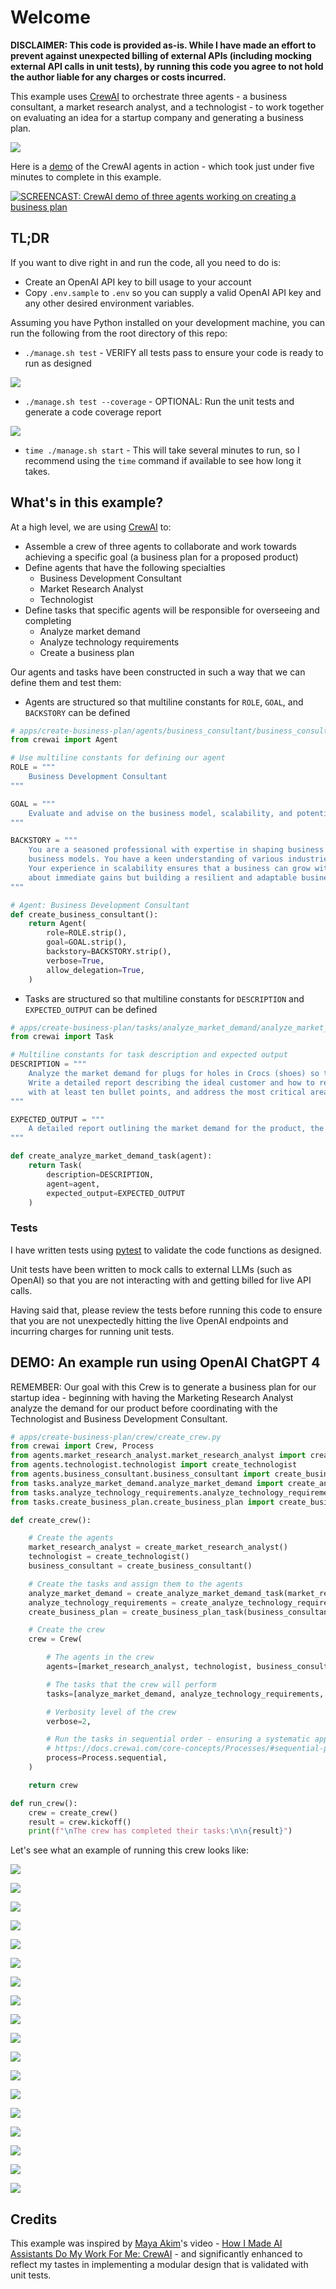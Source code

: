 # Welcome

**DISCLAIMER: This code is provided as-is. While I have made an effort to prevent against unexpected billing of external APIs (including mocking external API calls in unit tests), by running this code you agree to not hold the author liable for any charges or costs incurred.**

This example uses [CrewAI](https://www.crewai.com/) to orchestrate three agents - a business consultant, a market research analyst, and a technologist - to work together on evaluating an idea for a startup company and generating a business plan.

![](./__screenshots__/b05582d4-c820-4405-92a5-d66d1fe6f602.png)

Here is a [demo](https://www.youtube.com/watch?v=qhHwLD01jXk) of the CrewAI agents in action - which took just under five minutes to complete in this example.

[![SCREENCAST: CrewAI demo of three agents working on creating a business plan](https://img.youtube.com/vi/qhHwLD01jXk/0.jpg)](https://www.youtube.com/watch?v=qhHwLD01jXk)

## TL;DR

If you want to dive right in and run the code, all you need to do is:

- Create an OpenAI API key to bill usage to your account
- Copy `.env.sample` to `.env` so you can supply a valid OpenAI API key and any other desired environment variables.

Assuming you have Python installed on your development machine, you can run the following from the root directory of this repo:

- `./manage.sh test` - VERIFY all tests pass to ensure your code is ready to run as designed

![](./__screenshots__/20-pytest.png)

- `./manage.sh test --coverage` - OPTIONAL: Run the unit tests and generate a code coverage report

![](./__screenshots__/00-code-coverage.png)

- `time ./manage.sh start` - This will take several minutes to run, so I recommend using the `time` command if available to see how long it takes.

## What's in this example?

At a high level, we are using [CrewAI](https://www.crewai.com/) to:

- Assemble a crew of three agents to collaborate and work towards achieving a specific goal (a business plan for a proposed product)
- Define agents that have the following specialties
  - Business Development Consultant
  - Market Research Analyst
  - Technologist
- Define tasks that specific agents will be responsible for overseeing and completing
  - Analyze market demand
  - Analyze technology requirements
  - Create a business plan

Our agents and tasks have been constructed in such a way that we can define them and test them:

- Agents are structured so that multiline constants for `ROLE`, `GOAL`, and `BACKSTORY` can be defined

```python
# apps/create-business-plan/agents/business_consultant/business_consultant.py
from crewai import Agent

# Use multiline constants for defining our agent
ROLE = """
    Business Development Consultant
"""

GOAL = """
    Evaluate and advise on the business model, scalability, and potential revenue streams to ensure long-term sustainability and profitability.
"""

BACKSTORY = """
    You are a seasoned professional with expertise in shaping business strategies. Your insight is essential for turning innovative ideas into viable 
    business models. You have a keen understanding of various industries and are adept at identifying and developing potential revenue streams. 
    Your experience in scalability ensures that a business can grow without compromising its values or operational efficiency. Your advice is not just
    about immediate gains but building a resilient and adaptable business that can thrive in a changing market.
"""

# Agent: Business Development Consultant
def create_business_consultant():
    return Agent(
        role=ROLE.strip(),
        goal=GOAL.strip(),
        backstory=BACKSTORY.strip(),
        verbose=True,
        allow_delegation=True,
    )

```

- Tasks are structured so that multiline constants for `DESCRIPTION` and `EXPECTED_OUTPUT` can be defined

```python
# apps/create-business-plan/tasks/analyze_market_demand/analyze_market_demand.py
from crewai import Task

# Multiline constants for task description and expected output
DESCRIPTION = """
    Analyze the market demand for plugs for holes in Crocs (shoes) so that this iconic footwear looks less like Swiss cheese. 
    Write a detailed report describing the ideal customer and how to reach the broadest possible audience. The report has to be concise, 
    with at least ten bullet points, and address the most critical areas when marketing this type of business.
"""

EXPECTED_OUTPUT = """
    A detailed report outlining the market demand for the product, the ideal customer profile, and a marketing strategy to reach the broadest possible audience.        
"""

def create_analyze_market_demand_task(agent):
    return Task(
        description=DESCRIPTION,
        agent=agent,
        expected_output=EXPECTED_OUTPUT
    )

```

### Tests

I have written tests using [pytest](https://docs.pytest.org/) to validate the code functions as designed.

Unit tests have been written to mock calls to external LLMs (such as OpenAI) so that you are not interacting with and getting billed for live API calls.

Having said that, please review the tests before running this code to ensure that you are not unexpectedly hitting the live OpenAI endpoints and incurring charges for running unit tests.

## DEMO: An example run using OpenAI ChatGPT 4

REMEMBER: Our goal with this Crew is to generate a business plan for our startup idea - beginning with having the Marketing Research Analyst analyze the demand for our product before coordinating with the Technologist and Business Development Consultant.

```python
# apps/create-business-plan/crew/create_crew.py
from crewai import Crew, Process
from agents.market_research_analyst.market_research_analyst import create_market_research_analyst
from agents.technologist.technologist import create_technologist
from agents.business_consultant.business_consultant import create_business_consultant
from tasks.analyze_market_demand.analyze_market_demand import create_analyze_market_demand_task
from tasks.analyze_technology_requirements.analyze_technology_requirements import create_analyze_technology_requirements_task
from tasks.create_business_plan.create_business_plan import create_business_plan_task

def create_crew():

    # Create the agents
    market_research_analyst = create_market_research_analyst()
    technologist = create_technologist()
    business_consultant = create_business_consultant()

    # Create the tasks and assign them to the agents
    analyze_market_demand = create_analyze_market_demand_task(market_research_analyst)
    analyze_technology_requirements = create_analyze_technology_requirements_task(technologist)
    create_business_plan = create_business_plan_task(business_consultant)

    # Create the crew
    crew = Crew(

        # The agents in the crew
        agents=[market_research_analyst, technologist, business_consultant],

        # The tasks that the crew will perform
        tasks=[analyze_market_demand, analyze_technology_requirements, create_business_plan],

        # Verbosity level of the crew
        verbose=2,

        # Run the tasks in sequential order - ensuring a systematic approach where the output of one task is the input of the next
        # https://docs.crewai.com/core-concepts/Processes/#sequential-process
        process=Process.sequential,
    )

    return crew

def run_crew():
    crew = create_crew()
    result = crew.kickoff()
    print(f"\nThe crew has completed their tasks:\n\n{result}")

```

Let's see what an example of running this crew looks like:

![](./__screenshots__/01.png)

![](./__screenshots__/02.png)

![](./__screenshots__/03.png)

![](./__screenshots__/04.png)

![](./__screenshots__/05.png)

![](./__screenshots__/06.png)

![](./__screenshots__/07.png)

![](./__screenshots__/08.png)

![](./__screenshots__/09.png)

![](./__screenshots__/10.png)

![](./__screenshots__/11.png)

![](./__screenshots__/12.png)

![](./__screenshots__/13.png)

![](./__screenshots__/14.png)

![](./__screenshots__/15.png)

![](./__screenshots__/16.png)

![](./__screenshots__/17.png)

![](./__screenshots__/18-result.png)

## Credits

This example was inspired by [Maya Akim](https://www.youtube.com/@maya-akim)'s video - [How I Made AI Assistants Do My Work For Me: CrewAI](https://www.youtube.com/watch?v=kJvXT25LkwA) - and significantly enhanced to reflect my tastes in implementing a modular design that is validated with unit tests.
